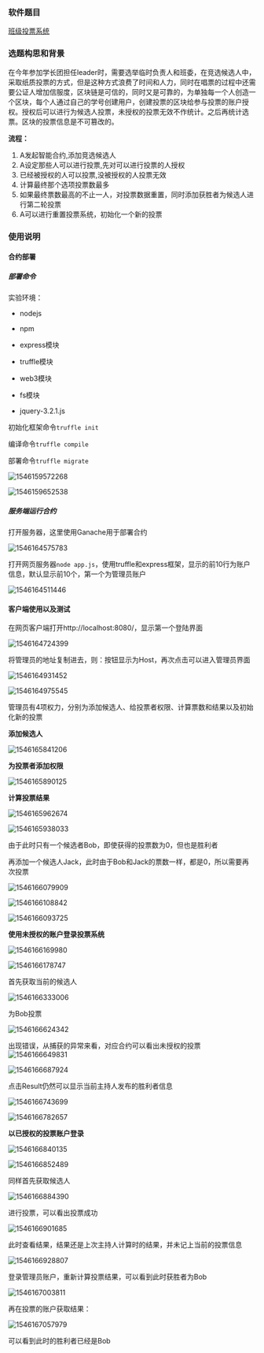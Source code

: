 ### 软件题目

[班级投票系统]()

### 选题构思和背景

在今年参加学长团担任leader时，需要选举临时负责人和班委，在竞选候选人中，采取纸质投票的方式，但是这种方式浪费了时间和人力，同时在唱票的过程中还需要公证人增加信服度，区块链是可信的，同时又是可靠的，为单独每一个人创造一个区块，每个人通过自己的学号创建用户，创建投票的区块给参与投票的账户授权。授权后可以进行为候选人投票，未授权的投票无效不作统计。之后再统计选票。区块的投票信息是不可篡改的。

**流程：**

1. A发起智能合约,添加竞选候选人
2. A设定那些人可以进行投票,先对可以进行投票的人授权
3. 已经被授权的人可以投票,没被授权的人投票无效
4. 计算最终那个选项投票数最多
5. 如果最终票数最高的不止一人，对投票数据重置，同时添加获胜者为候选人进行第二轮投票
6. A可以进行重置投票系统，初始化一个新的投票

### 使用说明

#### 合约部署

##### **部署命令**

实验环境：

- nodejs

- npm

- express模块

- truffle模块
- web3模块
- fs模块
- jquery-3.2.1.js

初始化框架命令`truffle init`

编译命令`truffle compile`

部署命令`truffle migrate`

![1546159572268](assets/1546159572268.png)

![1546159652538](assets/1546159652538.png)

##### **服务端运行合约**

打开服务器，这里使用Ganache用于部署合约

![1546164575783](assets/1546164575783.png)

打开网页服务器`node app.js`，使用truffle和express框架，显示的前10行为账户信息，默认显示前10个，第一个为管理员账户

![1546164511446](assets/1546164511446.png)

#### **客户端使用以及测试**

在网页客户端打开http://localhost:8080/，显示第一个登陆界面

![1546164724399](assets/1546164724399.png)

将管理员的地址复制进去，则：按钮显示为Host，再次点击可以进入管理员界面

![1546164931452](assets/1546164931452.png)

![1546164975545](assets/1546164975545.png)

管理员有4项权力，分别为添加候选人、给投票者权限、计算票数和结果以及初始化新的投票

**添加候选人**

![1546165841206](assets/1546165841206.png)

**为投票者添加权限**

![1546165890125](assets/1546165890125.png)

**计算投票结果**

![1546165962674](assets/1546165962674.png)

![1546165938033](assets/1546165938033.png)

由于此时只有一个候选者Bob，即使获得的投票数为0，但也是胜利者

再添加一个候选人Jack，此时由于Bob和Jack的票数一样，都是0，所以需要再次投票

![1546166079909](assets/1546166079909.png)

![1546166108842](assets/1546166108842.png)

![1546166093725](assets/1546166093725.png)

**使用未授权的账户登录投票系统**

![1546166169980](assets/1546166169980.png)

![1546166178747](assets/1546166178747.png)

首先获取当前的候选人

![1546166333006](assets/1546166333006.png)

为Bob投票

![1546166624342](assets/1546166624342.png)

出现错误，从捕获的异常来看，对应合约可以看出未授权的投票![1546166649831](assets/1546166649831.png)

![1546166687924](assets/1546166687924.png)



点击Result仍然可以显示当前主持人发布的胜利者信息

![1546166743699](assets/1546166743699.png)

![1546166782657](assets/1546166782657.png)

**以已授权的投票账户登录**

![1546166840135](assets/1546166840135.png)

![1546166852489](assets/1546166852489.png)

同样首先获取候选人

![1546166884390](assets/1546166884390.png)

进行投票，可以看出投票成功

![1546166901685](assets/1546166901685.png)

此时查看结果，结果还是上次主持人计算时的结果，并未记上当前的投票信息

![1546166928807](assets/1546166928807.png)

登录管理员账户，重新计算投票结果，可以看到此时获胜者为Bob

![1546167003811](assets/1546167003811.png)

再在投票的账户获取结果：

![1546167057979](assets/1546167057979.png)

可以看到此时的胜利者已经是Bob



